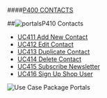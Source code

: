 ####[P400 CONTACTS](https://github.com/massiveart/sulu-docs/tree/master/use-cases "Index of Use Cases")

##![portals](https://raw.github.com/massiveart/sulu-docs/master/use-cases/images/package-contacts.png)P410 Contacts

* [UC411 Add New Contact](https://github.com/massiveart/sulu-docs/tree/master/use-cases/p400/p410/UC411.md "UC411 Add New Contact")
* [UC412 Edit Contact](https://github.com/massiveart/sulu-docs/tree/master/use-cases/p400/p410/UC412.md "UC412 Edit Contact")
* [UC413 Duplicate Contact](https://github.com/massiveart/sulu-docs/tree/master/use-cases/p400/p410/UC413.md "UC413 Duplicate Contact")
* [UC414 Delete Contact](https://github.com/massiveart/sulu-docs/tree/master/use-cases/p400/p410/UC414.md "UC414 Delete Contact")
* [UC415 Subscribe Newsletter](https://github.com/massiveart/sulu-docs/tree/master/use-cases/p400/p410/UC415.md "UC415 Subscribe Newsletter")
* [UC416 Sign Up Shop User](https://github.com/massiveart/sulu-docs/tree/master/use-cases/p400/p410/UC416.md "UC416 Sign Up Shop User")

![Use Case Package Portals](https://raw.github.com/massiveart/sulu-docs/master/use-cases/images/package-contacts-detail.png)